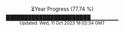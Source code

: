 <p align="center">
⏳Year Progress (77.74 %) <br>
███████████████████████▁▁▁▁▁▁▁ <br>
<sub>Updated: Wed, 11 Oct 2023 18:02:34 GMT</sub>
</p>

